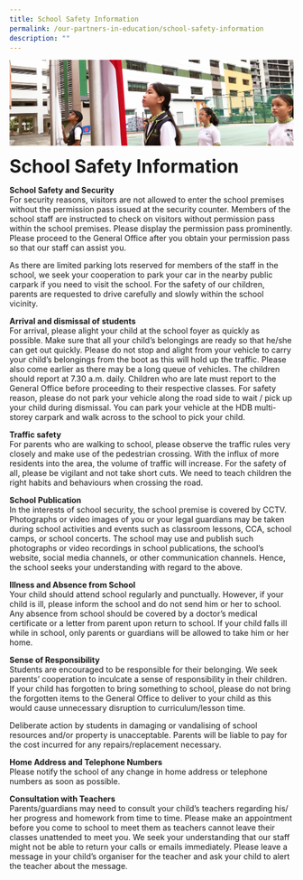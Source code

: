 ```yaml
---
title: School Safety Information
permalink: /our-partners-in-education/school-safety-information
description: ""
---
```

![](/images/sub-banner.jpg)

**<font size=6>School Safety Information</font>**

**School Safety and Security**<br>
For security reasons, visitors are not allowed to enter the school premises without the permission pass issued at the security counter. Members of the school staff are instructed to check on visitors without permission pass within the school premises. Please display the permission pass prominently. Please proceed to the General Office after you obtain your permission pass so that our staff can assist you.

  

As there are limited parking lots reserved for members of the staff in the school, we seek your cooperation to park your car in the nearby public carpark if you need to visit the school. For the safety of our children, parents are requested to drive carefully and slowly within the school vicinity.

  

**Arrival and dismissal of students**<br>
For arrival, please alight your child at the school foyer as quickly as possible. Make sure that all your child’s belongings are ready so that he/she can get out quickly. Please do not stop and alight from your vehicle to carry your child’s belongings from the boot as this will hold up the traffic. Please also come earlier as there may be a long queue of vehicles. The children should report at 7.30 a.m. daily. Children who are late must report to the General Office before proceeding to their respective classes. For safety reason, please do not park your vehicle along the road side to wait / pick up your child during dismissal. You can park your vehicle at the HDB multi-storey carpark and walk across to the school to pick your child.

  

**Traffic safety**<br>
For parents who are walking to school, please observe the traffic rules very closely and make use of the pedestrian crossing. With the influx of more residents into the area, the volume of traffic will increase. For the safety of all, please be vigilant and not take short cuts. We need to teach children the right habits and behaviours when crossing the road.

  

**School Publication**<br>
In the interests of school security, the school premise is covered by CCTV. Photographs or video images of you or your legal guardians may be taken during school activities and events such as classroom lessons, CCA, school camps, or school concerts. The school may use and publish such photographs or video recordings in school publications, the school’s website, social media channels, or other communication channels. Hence, the school seeks your understanding with regard to the above.  

  

**Illness and Absence from School**<br>
Your child should attend school regularly and punctually. However, if your child is ill, please inform the school and do not send him or her to school. Any absence from school should be covered by a doctor’s medical certificate or a letter from parent upon return to school. If your child falls ill while in school, only parents or guardians will be allowed to take him or her home.

  

**Sense of Responsibility**<br>
Students are encouraged to be responsible for their belonging. We seek parents’ cooperation to inculcate a sense of responsibility in their children. If your child has forgotten to bring something to school, please do not bring the forgotten items to the General Office to deliver to your child as this would cause unnecessary disruption to curriculum/lesson time.

  

Deliberate action by students in damaging or vandalising of school resources and/or property is unacceptable. Parents will be liable to pay for the cost incurred for any repairs/replacement necessary.

  

**Home Address and Telephone Numbers**<br>
Please notify the school of any change in home address or telephone numbers as soon as possible.  

  

**Consultation with Teachers**<br>
Parents/guardians may need to consult your child’s teachers regarding his/ her progress and homework from time to time. Please make an appointment before you come to school to meet them as teachers cannot leave their classes unattended to meet you. We seek your understanding that our staff might not be able to return your calls or emails immediately. Please leave a message in your child’s organiser for the teacher and ask your child to alert the teacher about the message.
